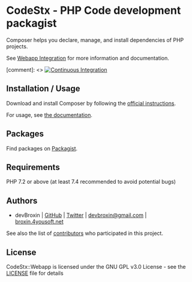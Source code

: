 CodeStx - PHP Code development packagist
========================================

Composer helps you declare, manage, and install dependencies of PHP projects.

See [Webapp Integration](https://github.com/CodeStx/Webapp/wiki) for more information and documentation.

[comment]: <> [![Continuous Integration](https://github.com/composer/composer/workflows/Continuous%20Integration/badge.svg?branch=master)](https://github.com/composer/composer/actions)

Installation / Usage
--------------------

Download and install Composer by following the [official instructions](https://github.com/CodeStx/Webapp/wiki#install).

For usage, see [the documentation](https://github.com/CodeStx/Webapp/wiki/apidoc/).

Packages
--------

Find packages on [Packagist](https://packagist.org).

Requirements
------------

PHP 7.2 or above (at least 7.4 recommended to avoid potential bugs)

Authors
-------

- devBroxin  | [GitHub](https://github.com/devbroxin)  | [Twitter](https://twitter.com/devbroxin) | <devbroxin@gmail.com> | [broxin.4yousoft.net](https://broxin.4yousoft.net/)

See also the list of [contributors](https://github.com/codestx/webapp/contributors) who participated in this project.

License
-------

CodeStx::Webapp is licensed under the GNU GPL v3.0 License - see the [LICENSE](LICENSE) file for details
